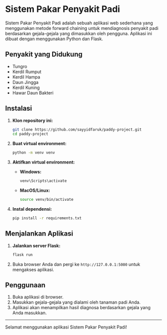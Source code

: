 # Sistem Pakar Penyakit Padi

Sistem Pakar Penyakit Padi adalah sebuah aplikasi web sederhana yang menggunakan metode forward chaining untuk mendiagnosis penyakit padi berdasarkan gejala-gejala yang dimasukkan oleh pengguna. Aplikasi ini dibuat dengan menggunakan Python dan Flask.

## Penyakit yang Didukung

- Tungro
- Kerdil Rumput
- Kerdil Hampa
- Daun Jingga
- Kerdil Kuning
- Hawar Daun Bakteri

## Instalasi

1. **Klon repository ini:**

   ```sh
   git clone https://github.com/sayyidfaruk/paddy-project.git
   cd paddy-project
   ```

2. **Buat virtual environment:**

   ```sh
   python -m venv venv
   ```

3. **Aktifkan virtual environment:**

   - **Windows:**
     ```sh
     venv\Scripts\activate
     ```
   - **MacOS/Linux:**
     ```sh
     source venv/bin/activate
     ```

4. **Instal dependensi:**

   ```sh
   pip install -r requirements.txt
   ```

## Menjalankan Aplikasi

1. **Jalankan server Flask:**

   ```sh
   flask run
   ```

2. Buka browser Anda dan pergi ke `http://127.0.0.1:5000` untuk mengakses aplikasi.

## Penggunaan

1. Buka aplikasi di browser.
2. Masukkan gejala-gejala yang dialami oleh tanaman padi Anda.
3. Aplikasi akan menampilkan hasil diagnosa berdasarkan gejala yang Anda masukkan.

---

Selamat menggunakan aplikasi Sistem Pakar Penyakit Padi!
```
